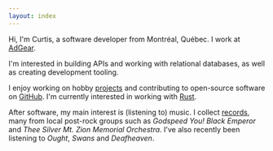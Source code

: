 ```yaml
---
layout: index
---
```


Hi, I'm Curtis,
a software developer
from Montréal, Québec.
I work at [AdGear][adgear].

[adgear]: http://adgear.com

I'm interested
in building APIs
and working with relational databases,
as well as creating
development tooling.

I enjoy working on
hobby [projects](projects.html)
and contributing to open-source software
on [GitHub][github].
I'm currently interested in
working with [Rust][rust].

[github]: https://github.com/programble
[rust]: https://www.rust-lang.org

After software,
my main interest is (listening to) music.
I collect [records](records.html),
many from local post-rock groups such as
*Godspeed You! Black Emperor*
and *Thee Silver Mt. Zion Memorial Orchestra*.
I've also recently been listening to
*Ought*,
*Swans*
and *Deafheaven*.
